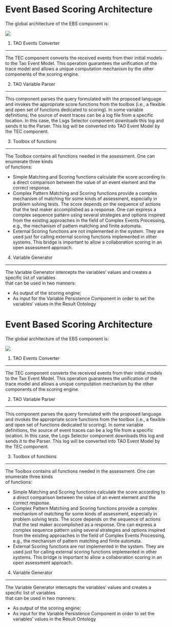 <!--
created_at: '2011-03-10 11:44:02'
updated_at: '2013-03-13 13:11:13'
authors:
    - 'Jérôme Bogaerts'
tags:
    - 'Event Based Scoring'
-->



Event Based Scoring Architecture
================================

The global architecture of the EBS component is:

![](http://forge.taotesting.com/attachments/download/379/RM_EBS_Global_architecture.jpg)

1. TAO Events Converter
-----------------------

The TEC component converts the received events from their initial models to the Tao Event Model. This operation guarantees the unification of the trace model and allows a unique computation mechanism by the other components of the scoring engine.

2. TAO Variable Parser
----------------------

This component parses the query formulated with the proposed language and invokes the appropriate score functions from the toolbox (i.e., a flexible and open set of functions dedicated to scoring). In some variable definitions, the source of event traces can be a log file from a specific location. In this case, the Logs Selector component downloads this log and sends it to the Parser. This log will be converted into TAO Event Model by the TEC component.

3. Toolbox of functions
-----------------------

The Toolbox contains all functions needed in the assessment. One can enumerate three kinds\
of functions:

-   Simple Matching and Scoring functions calculate the score according to a direct comparison between the value of an event element and the correct response.
-   Complex Pattern Matching and Scoring functions provide a complex mechanism of matching for some kinds of assessment, especially in problem solving tests. The score depends on the sequence of actions that the test maker accomplished as a response. One can express a complex sequence pattern using several strategies and options inspired from the existing approaches in the field of Complex Events Processing, e.g., the mechanism of pattern matching and finite automata.
-   External Scoring functions are not implemented in the system. They are used just for calling external scoring functions implemented in other systems. This bridge is important to allow a collaboration scoring in an open assessment approach.

4. Variable Generator
---------------------

The Variable Generator intercepts the variables’ values and creates a specific list of variables\
that can be used in two manners:

-   As output of the scoring engine;
-   As input for the Variable Persistence Component in order to set the variables’ values in the Result Ontology



Event Based Scoring Architecture
================================

The global architecture of the EBS component is:

![](http://forge.taotesting.com/attachments/download/379/RM_EBS_Global_architecture.jpg)

1. TAO Events Converter
-----------------------

The TEC component converts the received events from their initial models to the Tao Event Model. This operation guarantees the unification of the trace model and allows a unique computation mechanism by the other components of the scoring engine.

2. TAO Variable Parser
----------------------

This component parses the query formulated with the proposed language and invokes the appropriate score functions from the toolbox (i.e., a flexible and open set of functions dedicated to scoring). In some variable definitions, the source of event traces can be a log file from a specific location. In this case, the Logs Selector component downloads this log and sends it to the Parser. This log will be converted into TAO Event Model by the TEC component.

3. Toolbox of functions
-----------------------

The Toolbox contains all functions needed in the assessment. One can enumerate three kinds\
of functions:

-   Simple Matching and Scoring functions calculate the score according to a direct comparison between the value of an event element and the correct response.
-   Complex Pattern Matching and Scoring functions provide a complex mechanism of matching for some kinds of assessment, especially in problem solving tests. The score depends on the sequence of actions that the test maker accomplished as a response. One can express a complex sequence pattern using several strategies and options inspired from the existing approaches in the field of Complex Events Processing, e.g., the mechanism of pattern matching and finite automata.
-   External Scoring functions are not implemented in the system. They are used just for calling external scoring functions implemented in other systems. This bridge is important to allow a collaboration scoring in an open assessment approach.

4. Variable Generator
---------------------

The Variable Generator intercepts the variables’ values and creates a specific list of variables\
that can be used in two manners:

-   As output of the scoring engine;
-   As input for the Variable Persistence Component in order to set the variables’ values in the Result Ontology


